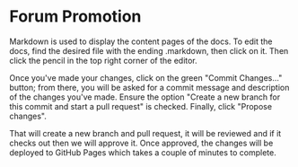 # Forum Promotion

Markdown is used to display the content pages of the docs. To edit the docs, find the desired file with the ending .markdown, then click on it. Then click the pencil in the top right corner of the editor. 

Once you've made your changes, click on the green "Commit Changes..." button; from there, you will be asked for a commit message and description of the changes you've made. Ensure the option "Create a new branch for this commit and start a pull request" is checked. Finally, click "Propose changes".

That will create a new branch and pull request, it will be reviewed and if it checks out then we will approve it. Once approved, the changes will be deployed to GitHub Pages which takes a couple of minutes to complete. 

